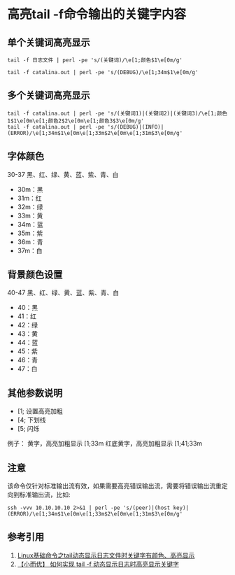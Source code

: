 # 高亮tail -f命令输出的关键字内容

## 单个关键词高亮显示

```shell
tail -f 日志文件 | perl -pe 's/(关键词)/\e[1;颜色$1\e[0m/g'
```

```shell
tail -f catalina.out | perl -pe 's/(DEBUG)/\e[1;34m$1\e[0m/g'
```

## 多个关键词高亮显示

```shell
tail -f catalina.out | perl -pe 's/(关键词1)|(关键词2)|(关键词3)/\e[1;颜色1$1\e[0m\e[1;颜色2$2\e[0m\e[1;颜色3$3\e[0m/g' 
tail -f catalina.out | perl -pe 's/(DEBUG)|(INFO)|(ERROR)/\e[1;34m$1\e[0m\e[1;33m$2\e[0m\e[1;31m$3\e[0m/g' 
```

## 字体颜色

30-37 黑、红、绿、黄、蓝、紫、青、白

- 30m：黑
- 31m：红
- 32m：绿
- 33m：黄
- 34m：蓝
- 35m：紫
- 36m：青
- 37m：白

## 背景颜色设置

40-47 黑、红、绿、黄、蓝、紫、青、白

- 40：黑
- 41：红
- 42：绿
- 43：黄
- 44：蓝
- 45：紫
- 46：青
- 47：白

## 其他参数说明

- [1; 设置高亮加粗
- [4; 下划线
- [5; 闪烁

例子： 黄字，高亮加粗显示
[1;33m 红底黄字，高亮加粗显示
[1;41;33m

## 注意

该命令仅针对标准输出流有效，如果需要高亮错误输出流，需要将错误输出流重定向到标准输出流，比如:

```shell
ssh -vvv 10.10.10.10 2>&1 | perl -pe 's/(peer)|(host key)|(ERROR)/\e[1;34m$1\e[0m\e[1;33m$2\e[0m\e[1;31m$3\e[0m/g' 
```

## 参考引用

1. [Linux基础命令之tail动态显示日志文件时关键字有颜色、高亮显示](https://blog.csdn.net/Soinice/article/details/96284534)
1. [【小而优】 如何实现 tail -f 动态显示日志时高亮显示关键字](https://www.cnblogs.com/Detector/p/7246377.html)